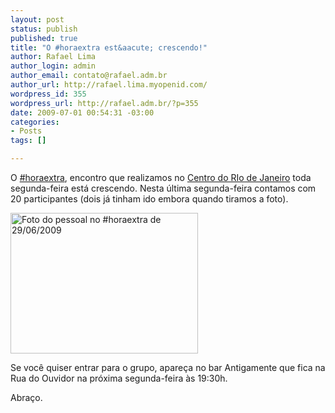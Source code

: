 ```yaml
--- 
layout: post
status: publish
published: true
title: "O #horaextra est&aacute; crescendo!"
author: Rafael Lima
author_login: admin
author_email: contato@rafael.adm.br
author_url: http://rafael.lima.myopenid.com/
wordpress_id: 355
wordpress_url: http://rafael.adm.br/?p=355
date: 2009-07-01 00:54:31 -03:00
categories: 
- Posts
tags: []

---
```

O <a href="http://twitter.com/#search?q=%23horaextra">#horaextra</a>, encontro que realizamos no <a href="http://rafael.adm.br/p/novo-ponto-de-encontro-do-hora-extra/">Centro do RIo de Janeiro</a> toda segunda-feira est&aacute; crescendo. Nesta &uacute;ltima segunda-feira contamos com 20 participantes (dois j&aacute; tinham ido embora quando tiramos a foto).

<a href="http://rafael.adm.br/wp-content/uploads/2009/07/3673576867_ee846ffe68_b.jpg"><img src="http://rafael.adm.br/wp-content/uploads/2009/07/3673576867_ee846ffe68_b-300x225.jpg" alt="Foto do pessoal no #horaextra de 29/06/2009" title="Foto do pessoal no #horaextra de 29/06/2009" width="300" height="225" class="aligncenter size-medium wp-image-356" /></a>

Se voc&ecirc; quiser entrar para o grupo, apare&ccedil;a no bar Antigamente que fica na Rua do Ouvidor na pr&oacute;xima segunda-feira &agrave;s 19:30h.

Abra&ccedil;o.
